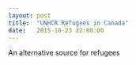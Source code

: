```yaml
---
layout: post
title:  "UNHCR Refugees in Canada"
date:   2015-10-23 22:00:00
---
```


<div id="unchrChart"></div>

An alternative source for refugees


<style>

/*#unchrChart .graticule {
  fill: none;
  stroke: #777;
  stroke-width: .5px;
  stroke-opacity: .5;
}

#unchrChart .land {
  fill: #222;
}

#unchrChart .boundary {
  fill: none;
  stroke: #fff;
  stroke-width: .5px;
}*/

#unchrChart {
  background: #fcfcfa;
}

#unchrChart .stroke {
  fill: none;
  stroke: #000;
  stroke-width: 3px;
}

#unchrChart .fill {
  fill: #fff;
}

#unchrChart .land {
  fill: #ddd;
}

#unchrChart .boundary {
  fill: none;
  stroke: #fff;
}

</style>

<script src="https://cdnjs.cloudflare.com/ajax/libs/topojson/1.6.19/topojson.min.js"></script>
<script src="https://cdnjs.cloudflare.com/ajax/libs/d3-geo-projection/0.2.9/d3.geo.projection.min.js"></script>
<script src="https://cdnjs.cloudflare.com/ajax/libs/queue-async/1.0.7/queue.min.js"></script>
<script src="{{ site.baseurl }}/js/colorbrewer.js"></script>

<script>

var parseDate = d3.time.format("%Y-%m-%d").parse,
    formatDate = d3.time.format("%x");

var width = 740,
    height = 400;

var projection = d3.geo.naturalEarth()
    .scale(130)
    .translate([width / 2, height / 2])
    .precision(.1);

var color = d3.scale.quantize()
    .domain([0, 27732])
    .range(colorbrewer.Reds[9]);

var path = d3.geo.path()
    .projection(projection);

var svg = d3.select("#unchrChart").append("svg")
		.attr("class", "Reds")
    .attr("width", width)
    .attr("height", height);

svg.append("defs").append("path")
    .datum({type: "Sphere"})
    .attr("id", "sphere")
    .attr("d", path);

svg.append("use")
    .attr("class", "stroke")
    .attr("xlink:href", "#sphere");

svg.append("use")
    .attr("class", "fill")
    .attr("xlink:href", "#sphere");

queue()
    .defer(d3.json, "{{ site.baseurl }}/data/world-50m.json")
    .defer(d3.csv, "{{ site.baseurl }}/data/2015/10/23/unhcr_1994.csv", type)
    .await(ready);

function ready(error, world, refugees) {
  if (error) throw error;
	
	var quantize = d3.scale.quantize().domain([0, 30000]).range(d3.range(0, 9));

  var refugeesById = d3.nest()
      .key(function(d) { return d.id; })
      .sortValues(function(a, b) { return a.refugees - b.refugees; })
      .map(refugees, d3.map);

  var country = svg.insert("g", ".graticule")
      .attr("class", "land")
    .selectAll("path")
      .data(topojson.feature(world, world.objects.countries).features)
    .enter().append("path")
      .attr("d", path);
			
			console.log(refugeesById);

  country.filter(function(d) { return d.id === 124; })
      .style("fill", "#000000")
    .append("title")
      .text("Canada");

  country.filter(function(d) { return refugeesById.has(d.id); })
      .style("fill", function(d) { return color(refugeesById.get(d.id)[0].refugees); })
			//.attr("class", function(d) { console.log(quantize(refugeesById.get(d.id)[0].refugees)); return "q" + quantize(refugeesById.get(d.id)[0].refugees) + "-9"; })
    .append("title")
      .text(function(d) {
        var refugees = refugeesById.get(d.id);
        return refugees[0].name + "\n" + refugees.map(function(d) { return d.refugees; }).join("\n");
      });

  svg.insert("path", ".graticule")
      .datum(topojson.mesh(world, world.objects.countries, function(a, b) { return a !== b; }))
      .attr("class", "boundary")
      .attr("d", path);
}

function type(d) {
  d.id = +d.id;
  d.refugees = +d.refugees;
  return d;
}

d3.select(self.frameElement).style("height", height + "px");

/*unhcr();

function unhcr() {

var width = 960,
    height = 480;

var projection = d3.geo.equirectangular()
    .scale(153)
    .translate([width / 2, height / 2])
    .precision(.1);

var path = d3.geo.path()
    .projection(projection);

var graticule = d3.geo.graticule();

var svg = d3.select("#unchrChart").append("svg")
    .attr("width", width)
    .attr("height", height);

svg.append("path")
    .datum(graticule)
    .attr("class", "graticule")
    .attr("d", path);

d3.json("{{ site.baseurl }}/data/2015/10/14/world-50m.json", function(error, world) {
  if (error) throw error;

  svg.insert("path", ".graticule")
      .datum(topojson.feature(world, world.objects.land))
      .attr("class", "land")
      .attr("d", path);

  svg.insert("path", ".graticule")
      .datum(topojson.mesh(world, world.objects.countries, function(a, b) { return a !== b; }))
      .attr("class", "boundary")
      .attr("d", path);
});

d3.select(self.frameElement).style("height", height + "px");

}*/

</script>